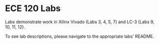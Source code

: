 # ECE 120 Labs

Labs demonstrate work in Xilinx Vivado (Labs 3, 4, 5, 7) and LC-3 (Labs 9, 10, 11, 12).

To see lab descriptions, please navigate to the appropriate labs' README.
